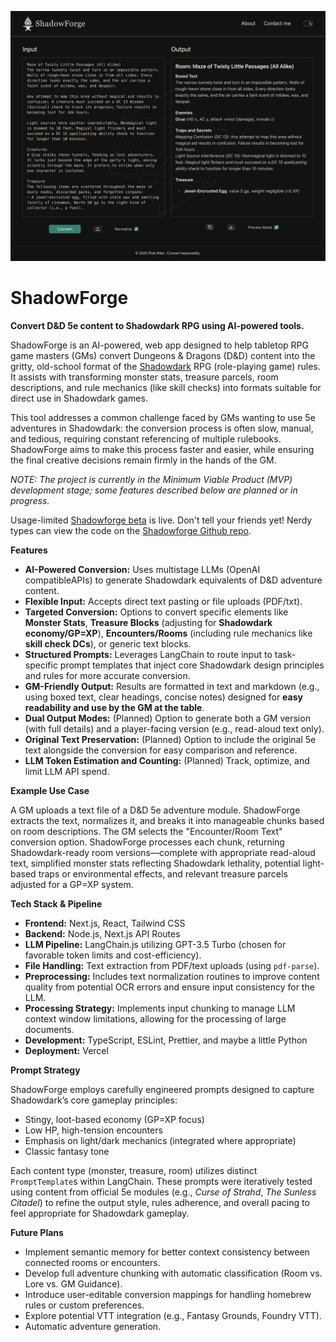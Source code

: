![ShadowForge Screenshot](./assets/sf-screenshot.png)

# ShadowForge

**Convert D&D 5e content to Shadowdark RPG using AI-powered tools.**

ShadowForge is an AI-powered, web app designed to help tabletop RPG game masters (GMs) convert Dungeons & Dragons (D&D) content into the gritty, old-school format of the [Shadowdark](https://www.thearcanelibrary.com/pages/shadowdark) RPG (role-playing game) rules. It assists with transforming monster stats, treasure parcels, room descriptions, and rule mechanics (like skill checks) into formats suitable for direct use in Shadowdark games.

This tool addresses a common challenge faced by GMs wanting to use 5e adventures in Shadowdark: the conversion process is often slow, manual, and tedious, requiring constant referencing of multiple rulebooks. ShadowForge aims to make this process faster and easier, while ensuring the final creative decisions remain firmly in the hands of the GM.

_NOTE: The project is currently in the Minimum Viable Product (MVP) development stage; some features described below are planned or in progress._

Usage-limited [Shadowforge beta](https://shadow-forge-git-main-rickboots-projects.vercel.app/) is live. Don't tell your friends yet!
Nerdy types can view the code on the [Shadowforge Github repo](https://github.com/rickboot/ShadowForge).

**Features**

- **AI-Powered Conversion:** Uses multistage LLMs (OpenAI compatibleAPIs) to generate Shadowdark equivalents of D&D adventure content.
- **Flexible Input:** Accepts direct text pasting or file uploads (PDF/txt).
- **Targeted Conversion:** Options to convert specific elements like **Monster Stats**, **Treasure Blocks** (adjusting for **Shadowdark economy/GP=XP**), **Encounters/Rooms** (including rule mechanics like **skill check DCs**), or generic text blocks.
- **Structured Prompts:** Leverages LangChain to route input to task-specific prompt templates that inject core Shadowdark design principles and rules for more accurate conversion.
- **GM-Friendly Output:** Results are formatted in text and markdown (e.g., using boxed text, clear headings, concise notes) designed for **easy readability and use by the GM at the table**.
- **Dual Output Modes:** (Planned) Option to generate both a GM version (with full details) and a player-facing version (e.g., read-aloud text only).
- **Original Text Preservation:** (Planned) Option to include the original 5e text alongside the conversion for easy comparison and reference.
- **LLM Token Estimation and Counting:** (Planned) Track, optimize, and limit LLM API spend.

**Example Use Case**

A GM uploads a text file of a D&D 5e adventure module. ShadowForge extracts the text, normalizes it, and breaks it into manageable chunks based on room descriptions. The GM selects the "Encounter/Room Text" conversion option. ShadowForge processes each chunk, returning Shadowdark-ready room versions—complete with appropriate read-aloud text, simplified monster stats reflecting Shadowdark lethality, potential light-based traps or environmental effects, and relevant treasure parcels adjusted for a GP=XP system.

**Tech Stack & Pipeline**

- **Frontend:** Next.js, React, Tailwind CSS
- **Backend:** Node.js, Next.js API Routes
- **LLM Pipeline:** LangChain.js utilizing GPT-3.5 Turbo (chosen for favorable token limits and cost-efficiency).
- **File Handling:** Text extraction from PDF/text uploads (using `pdf-parse`).
- **Preprocessing:** Includes text normalization routines to improve content quality from potential OCR errors and ensure input consistency for the LLM.
- **Processing Strategy:** Implements input chunking to manage LLM context window limitations, allowing for the processing of large documents.
- **Development:** TypeScript, ESLint, Prettier, and maybe a little Python
- **Deployment:** Vercel

**Prompt Strategy**

ShadowForge employs carefully engineered prompts designed to capture Shadowdark’s core gameplay principles:

- Stingy, loot-based economy (GP=XP focus)
- Low HP, high-tension encounters
- Emphasis on light/dark mechanics (integrated where appropriate)
- Classic fantasy tone

Each content type (monster, treasure, room) utilizes distinct `PromptTemplate`s within LangChain. These prompts were iteratively tested using content from official 5e modules (e.g., _Curse of Strahd_, _The Sunless Citadel_) to refine the output style, rules adherence, and overall pacing to feel appropriate for Shadowdark gameplay.

**Future Plans**

- Implement semantic memory for better context consistency between connected rooms or encounters.
- Develop full adventure chunking with automatic classification (Room vs. Lore vs. GM Guidance).
- Introduce user-editable conversion mappings for handling homebrew rules or custom preferences.
- Explore potential VTT integration (e.g., Fantasy Grounds, Foundry VTT).
- Automatic adventure generation.
